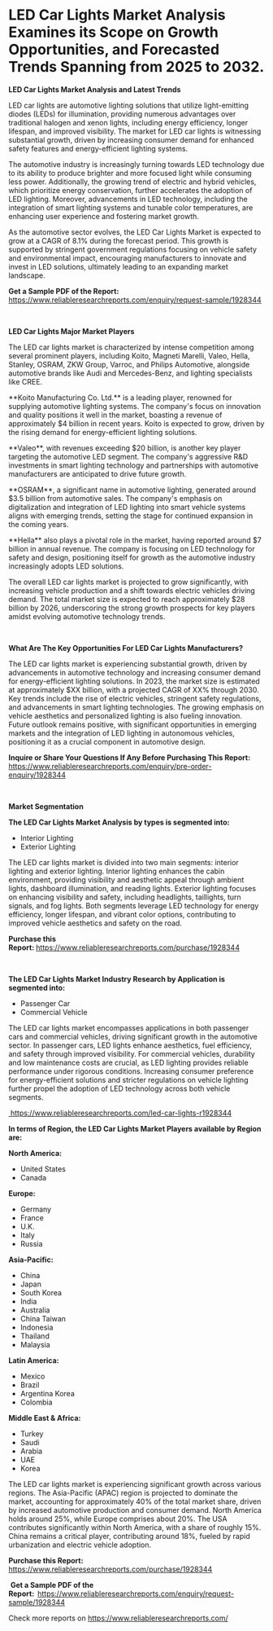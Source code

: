 <p><h1>LED Car Lights Market Analysis Examines its Scope on Growth Opportunities, and Forecasted Trends Spanning from 2025 to 2032.</h1></p><p><strong>LED Car Lights Market Analysis and Latest Trends</strong></p>
<p><p>LED car lights are automotive lighting solutions that utilize light-emitting diodes (LEDs) for illumination, providing numerous advantages over traditional halogen and xenon lights, including energy efficiency, longer lifespan, and improved visibility. The market for LED car lights is witnessing substantial growth, driven by increasing consumer demand for enhanced safety features and energy-efficient lighting systems.</p><p>The automotive industry is increasingly turning towards LED technology due to its ability to produce brighter and more focused light while consuming less power. Additionally, the growing trend of electric and hybrid vehicles, which prioritize energy conservation, further accelerates the adoption of LED lighting. Moreover, advancements in LED technology, including the integration of smart lighting systems and tunable color temperatures, are enhancing user experience and fostering market growth.</p><p>As the automotive sector evolves, the LED Car Lights Market is expected to grow at a CAGR of 8.1% during the forecast period. This growth is supported by stringent government regulations focusing on vehicle safety and environmental impact, encouraging manufacturers to innovate and invest in LED solutions, ultimately leading to an expanding market landscape.</p></p>
<p><strong>Get a Sample PDF of the Report:&nbsp;</strong> <a href="https://www.reliableresearchreports.com/enquiry/request-sample/1928344?utm_campaign=2224&utm_medium=2&utm_source=Github&utm_content=ia&utm_term=30032025&utm_id=led-car-lights">https://www.reliableresearchreports.com/enquiry/request-sample/1928344</a></p>
<p>&nbsp;</p>
<p><strong>LED Car Lights Major Market Players</strong></p>
<p><p>The LED car lights market is characterized by intense competition among several prominent players, including Koito, Magneti Marelli, Valeo, Hella, Stanley, OSRAM, ZKW Group, Varroc, and Philips Automotive, alongside automotive brands like Audi and Mercedes-Benz, and lighting specialists like CREE.</p><p>**Koito Manufacturing Co. Ltd.** is a leading player, renowned for supplying automotive lighting systems. The company's focus on innovation and quality positions it well in the market, boasting a revenue of approximately $4 billion in recent years. Koito is expected to grow, driven by the rising demand for energy-efficient lighting solutions.</p><p>**Valeo**, with revenues exceeding $20 billion, is another key player targeting the automotive LED segment. The company's aggressive R&D investments in smart lighting technology and partnerships with automotive manufacturers are anticipated to drive future growth.</p><p>**OSRAM**, a significant name in automotive lighting, generated around $3.5 billion from automotive sales. The company's emphasis on digitalization and integration of LED lighting into smart vehicle systems aligns with emerging trends, setting the stage for continued expansion in the coming years.</p><p>**Hella** also plays a pivotal role in the market, having reported around $7 billion in annual revenue. The company is focusing on LED technology for safety and design, positioning itself for growth as the automotive industry increasingly adopts LED solutions.</p><p>The overall LED car lights market is projected to grow significantly, with increasing vehicle production and a shift towards electric vehicles driving demand. The total market size is expected to reach approximately $28 billion by 2026, underscoring the strong growth prospects for key players amidst evolving automotive technology trends.</p></p>
<p>&nbsp;</p>
<p><strong>What Are The Key Opportunities For LED Car Lights Manufacturers?</strong></p>
<p><p>The LED car lights market is experiencing substantial growth, driven by advancements in automotive technology and increasing consumer demand for energy-efficient lighting solutions. In 2023, the market size is estimated at approximately $XX billion, with a projected CAGR of XX% through 2030. Key trends include the rise of electric vehicles, stringent safety regulations, and advancements in smart lighting technologies. The growing emphasis on vehicle aesthetics and personalized lighting is also fueling innovation. Future outlook remains positive, with significant opportunities in emerging markets and the integration of LED lighting in autonomous vehicles, positioning it as a crucial component in automotive design.</p></p>
<p><strong>Inquire or Share Your Questions If Any Before Purchasing This Report:</strong> <a href="https://www.reliableresearchreports.com/enquiry/pre-order-enquiry/1928344?utm_campaign=2224&utm_medium=2&utm_source=Github&utm_content=ia&utm_term=30032025&utm_id=led-car-lights">https://www.reliableresearchreports.com/enquiry/pre-order-enquiry/1928344</a></p>
<p>&nbsp;</p>
<p><strong>Market Segmentation</strong></p>
<p><strong>The LED Car Lights Market Analysis by types is segmented into:</strong></p>
<p><ul><li>Interior Lighting</li><li>Exterior Lighting</li></ul></p>
<p><p>The LED car lights market is divided into two main segments: interior lighting and exterior lighting. Interior lighting enhances the cabin environment, providing visibility and aesthetic appeal through ambient lights, dashboard illumination, and reading lights. Exterior lighting focuses on enhancing visibility and safety, including headlights, taillights, turn signals, and fog lights. Both segments leverage LED technology for energy efficiency, longer lifespan, and vibrant color options, contributing to improved vehicle aesthetics and safety on the road.</p></p>
<p><strong>Purchase this Report:&nbsp;</strong><a href="https://www.reliableresearchreports.com/purchase/1928344?utm_campaign=2224&utm_medium=2&utm_source=Github&utm_content=ia&utm_term=30032025&utm_id=led-car-lights">https://www.reliableresearchreports.com/purchase/1928344</a></p>
<p>&nbsp;</p>
<p><strong>The LED Car Lights Market Industry Research by Application is segmented into:</strong></p>
<p><ul><li>Passenger Car</li><li>Commercial Vehicle</li></ul></p>
<p><p>The LED car lights market encompasses applications in both passenger cars and commercial vehicles, driving significant growth in the automotive sector. In passenger cars, LED lights enhance aesthetics, fuel efficiency, and safety through improved visibility. For commercial vehicles, durability and low maintenance costs are crucial, as LED lighting provides reliable performance under rigorous conditions. Increasing consumer preference for energy-efficient solutions and stricter regulations on vehicle lighting further propel the adoption of LED technology across both vehicle segments.</p></p>
<p><a href="https://www.reliableresearchreports.com/led-car-lights-r1928344?utm_campaign=2224&utm_medium=2&utm_source=Github&utm_content=ia&utm_term=30032025&utm_id=led-car-lights">&nbsp;https://www.reliableresearchreports.com/led-car-lights-r1928344</a></p>
<p><strong>In terms of Region, the LED Car Lights Market Players available by Region are:</strong></p>
<p>
    <p> <strong> North America: </strong>
        <ul>
            <li>United States</li>
            <li>Canada</li>
        </ul>
        </p> 
    <p> <strong> Europe: </strong>
        <ul>
            <li>Germany</li>
            <li>France</li>
            <li>U.K.</li>
            <li>Italy</li>
            <li>Russia</li>
        </ul>
        </p> 
    <p> <strong> Asia-Pacific: </strong>
        <ul>
            <li>China</li>
            <li>Japan</li>
            <li>South Korea</li>
            <li>India</li>
            <li>Australia</li>
            <li>China Taiwan</li>
            <li>Indonesia</li>
            <li>Thailand</li>
            <li>Malaysia</li>
        </ul>
        </p> 
    <p> <strong> Latin America: </strong>
        <ul>
            <li>Mexico</li>
            <li>Brazil</li>
            <li>Argentina Korea</li>
            <li>Colombia</li>
        </ul>
        </p> 
    <p> <strong> Middle East & Africa: </strong>
        <ul>
            <li>Turkey</li>
            <li>Saudi</li>
            <li>Arabia</li>
            <li>UAE</li>
            <li>Korea</li>
        </ul>
    </p>
    </p>
<p><p>The LED car lights market is experiencing significant growth across various regions. The Asia-Pacific (APAC) region is projected to dominate the market, accounting for approximately 40% of the total market share, driven by increased automotive production and consumer demand. North America holds around 25%, while Europe comprises about 20%. The USA contributes significantly within North America, with a share of roughly 15%. China remains a critical player, contributing around 18%, fueled by rapid urbanization and electric vehicle adoption.</p></p>
<p><strong>Purchase this Report: </strong><a href="https://www.reliableresearchreports.com/purchase/1928344?utm_campaign=2224&utm_medium=2&utm_source=Github&utm_content=ia&utm_term=30032025&utm_id=led-car-lights">https://www.reliableresearchreports.com/purchase/1928344</a></p>
<p>&nbsp;<strong>Get a Sample PDF of the Report:&nbsp;&nbsp;</strong><a href="https://www.reliableresearchreports.com/enquiry/request-sample/1928344?utm_campaign=2224&utm_medium=2&utm_source=Github&utm_content=ia&utm_term=30032025&utm_id=led-car-lights">https://www.reliableresearchreports.com/enquiry/request-sample/1928344</a></p>
<p><strong></strong></p>
<p>Check more reports on <a href="https://www.reliableresearchreports.com/?utm_campaign=2224&utm_medium=2&utm_source=Github&utm_content=ia&utm_term=30032025&utm_id=led-car-lights">https://www.reliableresearchreports.com/</a></p>